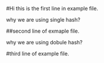 #Hi this is the first line in example file.

why we are using single hash?

##second line of exmaple file.

why we are using dobule hash?

#third line of example file.
